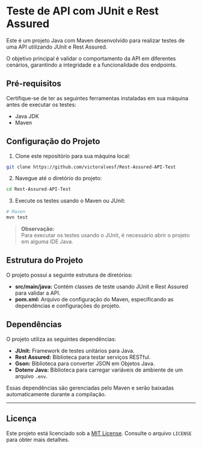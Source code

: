 # Teste de API com JUnit e Rest Assured

Este é um projeto Java com Maven desenvolvido para realizar testes de uma API utilizando JUnit e Rest Assured. 

O objetivo principal é validar o comportamento da API em diferentes cenários, garantindo a integridade e a funcionalidade dos endpoints.

## Pré-requisitos

Certifique-se de ter as seguintes ferramentas instaladas em sua máquina antes de executar os testes:

- Java JDK
- Maven

## Configuração do Projeto

1. Clone este repositório para sua máquina local:

```bash
git clone https://github.com/victoralvesf/Rest-Assured-API-Test
```

2. Navegue até o diretório do projeto:

```bash
cd Rest-Assured-API-Test
```

3. Execute os testes usando o Maven ou JUnit:

```bash
# Maven
mvn test
```

> **Observação:**   
> Para executar os testes usando o JUnit, é necessário abrir o projeto em alguma IDE Java.

## Estrutura do Projeto

O projeto possui a seguinte estrutura de diretórios:

- **src/main/java:** Contém classes de teste usando JUnit e Rest Assured para validar a API.
- **pom.xml:** Arquivo de configuração do Maven, especificando as dependências e configurações do projeto.

## Dependências

O projeto utiliza as seguintes dependências:

- **JUnit:** Framework de testes unitários para Java.
- **Rest Assured:** Biblioteca para testar serviços RESTful.
- **Gson:** Biblioteca para converter JSON em Objetos Java.
- **Dotenv Java:** Biblioteca para carregar variáveis de ambiente de um arquivo `.env`.

Essas dependências são gerenciadas pelo Maven e serão baixadas automaticamente durante a compilação.

___

## Licença

Este projeto está licenciado sob a [MIT License](LICENSE). Consulte o arquivo `LICENSE` para obter mais detalhes.

